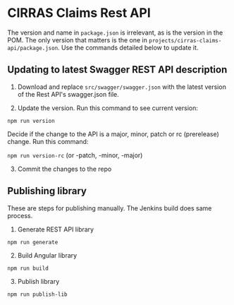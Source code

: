 # CIRRAS Claims Rest API

The version and name in `package.json` is irrelevant, as is the version in the POM.
The only version that matters is the one in `projects/cirras-claims-api/package.json`.
Use the commands detailed below to update it.

## Updating to latest Swagger REST API description

1. Download and replace `src/swagger/swagger.json` with the latest version of the Rest API's swagger.json file.

2. Update the version. Run this command to see current version:

`npm run version` 

Decide if the change to the API is a major, minor, patch or rc (prerelease) change. Run this command:

`npm run version-rc` (or -patch, -minor, -major)

3. Commit the changes to the repo

## Publishing library

These are steps for publishing manually. The Jenkins build does same process.

1. Generate REST API library

`npm run generate`

2. Build Angular library

`npm run build`

3. Publish library

`npm run publish-lib`

